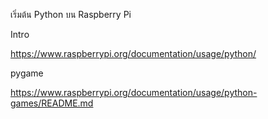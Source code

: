 เริ่มต้น Python บน Raspberry Pi

Intro

https://www.raspberrypi.org/documentation/usage/python/



pygame

https://www.raspberrypi.org/documentation/usage/python-games/README.md

